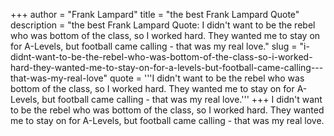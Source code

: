 +++
author = "Frank Lampard"
title = "the best Frank Lampard Quote"
description = "the best Frank Lampard Quote: I didn't want to be the rebel who was bottom of the class, so I worked hard. They wanted me to stay on for A-Levels, but football came calling - that was my real love."
slug = "i-didnt-want-to-be-the-rebel-who-was-bottom-of-the-class-so-i-worked-hard-they-wanted-me-to-stay-on-for-a-levels-but-football-came-calling---that-was-my-real-love"
quote = '''I didn't want to be the rebel who was bottom of the class, so I worked hard. They wanted me to stay on for A-Levels, but football came calling - that was my real love.'''
+++
I didn't want to be the rebel who was bottom of the class, so I worked hard. They wanted me to stay on for A-Levels, but football came calling - that was my real love.
